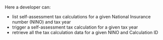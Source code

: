 Here a developer can:
- list self-assessment tax calculations for a given National Insurance number (NINO) and tax year
- trigger a self-assessment tax calculation for a given tax year
- retrieve all the tax calculation data for a given NINO and Calculation ID